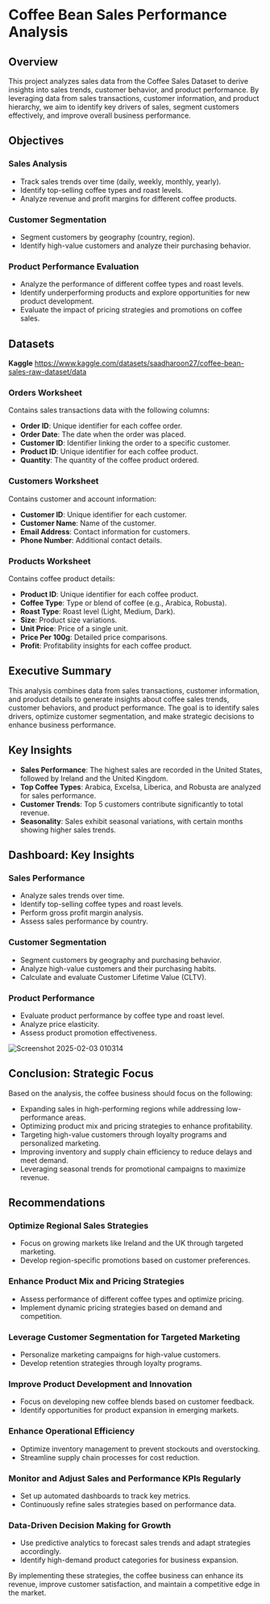 # Coffee Bean Sales Performance Analysis

## Overview

This project analyzes sales data from the Coffee Sales Dataset to derive insights into sales trends, customer behavior, and product performance. By leveraging data from sales transactions, customer information, and product hierarchy, we aim to identify key drivers of sales, segment customers effectively, and improve overall business performance.

## Objectives

### Sales Analysis
- Track sales trends over time (daily, weekly, monthly, yearly).
- Identify top-selling coffee types and roast levels.
- Analyze revenue and profit margins for different coffee products.

### Customer Segmentation
- Segment customers by geography (country, region).
- Identify high-value customers and analyze their purchasing behavior.

### Product Performance Evaluation
- Analyze the performance of different coffee types and roast levels.
- Identify underperforming products and explore opportunities for new product development.
- Evaluate the impact of pricing strategies and promotions on coffee sales.

## Datasets

**Kaggle** https://www.kaggle.com/datasets/saadharoon27/coffee-bean-sales-raw-dataset/data

### Orders Worksheet
Contains sales transactions data with the following columns:
- **Order ID**: Unique identifier for each coffee order.
- **Order Date**: The date when the order was placed.
- **Customer ID**: Identifier linking the order to a specific customer.
- **Product ID**: Unique identifier for each coffee product.
- **Quantity**: The quantity of the coffee product ordered.

### Customers Worksheet
Contains customer and account information:
- **Customer ID**: Unique identifier for each customer.
- **Customer Name**: Name of the customer.
- **Email Address**: Contact information for customers.
- **Phone Number**: Additional contact details.

### Products Worksheet
Contains coffee product details:
- **Product ID**: Unique identifier for each coffee product.
- **Coffee Type**: Type or blend of coffee (e.g., Arabica, Robusta).
- **Roast Type**: Roast level (Light, Medium, Dark).
- **Size**: Product size variations.
- **Unit Price**: Price of a single unit.
- **Price Per 100g**: Detailed price comparisons.
- **Profit**: Profitability insights for each coffee product.

## Executive Summary

This analysis combines data from sales transactions, customer information, and product details to generate insights about coffee sales trends, customer behaviors, and product performance. The goal is to identify sales drivers, optimize customer segmentation, and make strategic decisions to enhance business performance.

## Key Insights

- **Sales Performance**: The highest sales are recorded in the United States, followed by Ireland and the United Kingdom.
- **Top Coffee Types**: Arabica, Excelsa, Liberica, and Robusta are analyzed for sales performance.
- **Customer Trends**: Top 5 customers contribute significantly to total revenue.
- **Seasonality**: Sales exhibit seasonal variations, with certain months showing higher sales trends.

## Dashboard: Key Insights

### Sales Performance
- Analyze sales trends over time.
- Identify top-selling coffee types and roast levels.
- Perform gross profit margin analysis.
- Assess sales performance by country.

### Customer Segmentation
- Segment customers by geography and purchasing behavior.
- Analyze high-value customers and their purchasing habits.
- Calculate and evaluate Customer Lifetime Value (CLTV).

### Product Performance
- Evaluate product performance by coffee type and roast level.
- Analyze price elasticity.
- Assess product promotion effectiveness.

![Screenshot 2025-02-03 010314](https://github.com/user-attachments/assets/2096a092-d381-4ce1-a17f-648390b5cbab)


## Conclusion: Strategic Focus

Based on the analysis, the coffee business should focus on the following:
- Expanding sales in high-performing regions while addressing low-performance areas.
- Optimizing product mix and pricing strategies to enhance profitability.
- Targeting high-value customers through loyalty programs and personalized marketing.
- Improving inventory and supply chain efficiency to reduce delays and meet demand.
- Leveraging seasonal trends for promotional campaigns to maximize revenue.

## Recommendations

### Optimize Regional Sales Strategies
- Focus on growing markets like Ireland and the UK through targeted marketing.
- Develop region-specific promotions based on customer preferences.

### Enhance Product Mix and Pricing Strategies
- Assess performance of different coffee types and optimize pricing.
- Implement dynamic pricing strategies based on demand and competition.

### Leverage Customer Segmentation for Targeted Marketing
- Personalize marketing campaigns for high-value customers.
- Develop retention strategies through loyalty programs.

### Improve Product Development and Innovation
- Focus on developing new coffee blends based on customer feedback.
- Identify opportunities for product expansion in emerging markets.

### Enhance Operational Efficiency
- Optimize inventory management to prevent stockouts and overstocking.
- Streamline supply chain processes for cost reduction.

### Monitor and Adjust Sales and Performance KPIs Regularly
- Set up automated dashboards to track key metrics.
- Continuously refine sales strategies based on performance data.

### Data-Driven Decision Making for Growth
- Use predictive analytics to forecast sales trends and adapt strategies accordingly.
- Identify high-demand product categories for business expansion.

By implementing these strategies, the coffee business can enhance its revenue, improve customer satisfaction, and maintain a competitive edge in the market.
